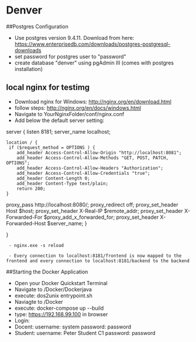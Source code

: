 # Denver

##Postgres Configuration
- Use postgres version 9.4.11. Download from here: https://www.enterprisedb.com/downloads/postgres-postgresql-downloads
- set password for postgres user to "password"
- create database "denver" using pgAdmin III (comes with postgres installation)

## local nginx for testimg
- Download nginx for Windows: http://nginx.org/en/download.html
- follow steps: http://nginx.org/en/docs/windows.html
- Navigate to YourNginxFolder/conf/nginx.conf
- Add below the default server setting:

server {
  listen       8181;
  server_name  localhost;



    location / {
	 if ($request_method = OPTIONS ) {
        add_header Access-Control-Allow-Origin "http://localhost:8081";
        add_header Access-Control-Allow-Methods "GET, POST, PATCH, OPTIONS";
        add_header Access-Control-Allow-Headers "Authorization";
        add_header Access-Control-Allow-Credentials "true";
        add_header Content-Length 0;
        add_header Content-Type text/plain;
        return 200;
    }
	
	
	
  proxy_pass http://localhost:8080/;
        proxy_redirect     off;
      proxy_set_header   Host $host;
      proxy_set_header   X-Real-IP $remote_addr;
      proxy_set_header   X-Forwarded-For $proxy_add_x_forwarded_for;
      proxy_set_header   X-Forwarded-Host $server_name;
}

}

     - nginx.exe -s reload

     - Every connection to localhost:8181/frontend is now mapped to the frontend and every connection to localhost:8181/backend to the backend

##Starting the Docker Application
- Open your Docker Quickstart Terminal
- Navigate to /Docker/Dockerjava
- execute: dos2unix entrypoint.sh
- Naviagte to /Docker
- execute: docker-compose up --build
- type: https://192.168.99.100 in browser
- Login: 
- Docent: username: system  password: password
- Student: username: Peter Student C1  password: password
